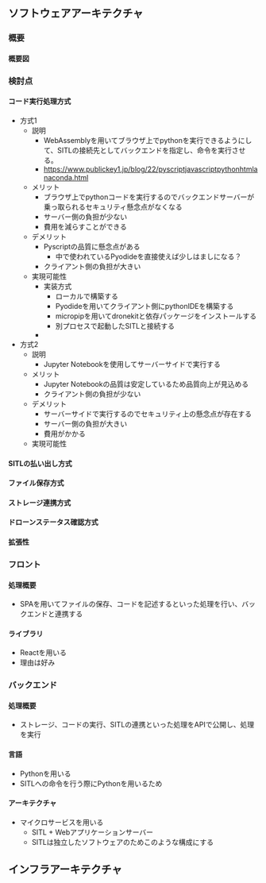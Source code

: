 ## ソフトウェアアーキテクチャ
### 概要
#### 概要図
### 検討点
#### コード実行処理方式
* 方式1
    * 説明
        * WebAssemblyを用いてブラウザ上でpythonを実行できるようにして、SITLの接続先としてバックエンドを指定し、命令を実行させる。
        * https://www.publickey1.jp/blog/22/pyscriptjavascriptpythonhtmlanaconda.html
    * メリット
        * ブラウザ上でpythonコードを実行するのでバックエンドサーバーが乗っ取られるセキュリティ懸念点がなくなる
        * サーバー側の負担が少ない
        * 費用を減らすことができる
    * デメリット
        * Pyscriptの品質に懸念点がある
            * 中で使われているPyodideを直接使えば少しはましになる？
        * クライアント側の負担が大きい
    * 実現可能性
        * 実装方式
            * ローカルで構築する
            * Pyodideを用いてクライアント側にpythonIDEを構築する
            * micropipを用いてdronekitと依存パッケージをインストールする
            * 別プロセスで起動したSITLと接続する
        * 
* 方式2
    * 説明
        * Jupyter Notebookを使用してサーバーサイドで実行する
    * メリット
        * Jupyter Notebookの品質は安定しているため品質向上が見込める
        * クライアント側の負担が少ない
    * デメリット
        * サーバーサイドで実行するのでセキュリティ上の懸念点が存在する
        * サーバー側の負担が大きい
        * 費用がかかる
    * 実現可能性
#### SITLの払い出し方式
#### ファイル保存方式
#### ストレージ連携方式
#### ドローンステータス確認方式
#### 拡張性
### フロント
#### 処理概要
* SPAを用いてファイルの保存、コードを記述するといった処理を行い、バックエンドと連携する
#### ライブラリ
* Reactを用いる
* 理由は好み
### バックエンド
#### 処理概要
* ストレージ、コードの実行、SITLの連携といった処理をAPIで公開し、処理を実行
#### 言語
* Pythonを用いる
* SITLへの命令を行う際にPythonを用いるため
#### アーキテクチャ
* マイクロサービスを用いる
    * SITL + Webアプリケーションサーバー
    * SITLは独立したソフトウェアのためこのような構成にする
## インフラアーキテクチャ